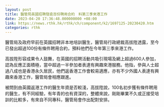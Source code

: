 ```yaml
---
layout: post
title: 醫管局英國招聘發逾百份聘用合約　料第三季來港工作
date: 2023-04-20 17:36:48.000000000 +08:00
link: https://news.rthk.hk/rthk/ch/component/k2/1697125-20230420.htm
categories: rthk
---
```


醫管局及政府早前在英國招聘非本地培訓醫生，醫管局行政總裁高拔陞透露，至今已發出超過100份有條件聘用合約，預料他們在今年第三季來港工作。

高拔陞形容成果令人鼓舞，在英國的招聘活動共吸引現場及網上超過600人參加，認為反應正面積極，當中超過一半參加者表達有興趣來港服務。他指，參與人士超過八成也是香港永久居民，他們返香港工作會較易適應，亦有不少外國人表達有興趣來香港工作，醫管局會相應跟進。

被問到由英國返港工作的醫生年資是否較淺，高拔陞說，100名初步獲有條件聘用的醫生，有不同經驗，有年青的也有資深的，整體來說，剛剛畢業不久或正接受培訓的比較多，有來自不同專科，醫管局會作出配對安排。
